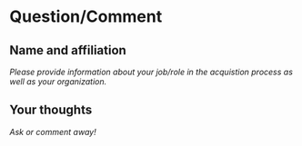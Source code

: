 # Question/Comment

## Name and affiliation
_Please provide information about your job/role in the acquistion process as well as your organization._

## Your thoughts
_Ask or comment away!_
